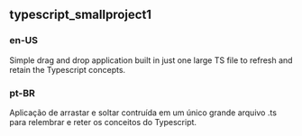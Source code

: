 ## typescript_smallproject1

### en-US
Simple drag and drop application built in just one large TS file to refresh and retain the Typescript concepts.

### pt-BR
Aplicação de arrastar e soltar contruída em um único grande arquivo .ts para relembrar e reter os conceitos do Typescript.
